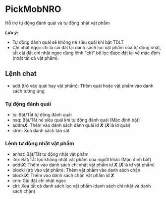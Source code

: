 # PickMobNRO
 
Hỗ trợ tự động đánh quái và tự động nhặt vật phẩm

***Lưu ý:***
- Tự động đánh quái sẽ không né siêu quái khi bật TDLT
- Chỉ nhặt ngọc chỉ là cài đặt lại danh sách lọc vật phẩm của tự động nhặt, tắt cài đặt chỉ nhặt ngọc dùng lệnh "clri" bộ lọc được đặt lại về mặc định (nhặt tất cả vật phẩm).

## Lệnh chat
- add (trỏ vào quái hay vật phẩm): Thêm quái hoặc vật phẩm vào danh sách tương ứng

### Tự động đánh quái
- ts: Bật/Tắt tự động đánh quái
- nsq: Bật/Tắt né siêu quái khi tự động đánh quái (Mặc định bật)
- addm***X***: Thêm vào dánh sách đánh quái id ***X*** (***X*** là id quái)
- clrm: Xoá danh sách tàn sát

### Lệnh tự động nhặt vật phẩm
- anhat: Bật/Tắt tự động nhặt vật phẩm
- itm: Bật/Tắt lọc không nhặt vật phẩm của người khác (Mặc định bật)
- addt***X***: Thêm vào dánh sách chỉ nhặt vật phẩm id ***X*** (***X*** là id vật phẩm)
- blocki (trỏ vào vật phẩm): Thêm vật phẩm vào danh sách chặn
- blocki***X***: Thêm vào dánh sách chặn vật phẩm id ***X***
- cnn: Cài đặt chỉ nhặt ngọc
- clri: Xoá tất cả danh sách lọc vật phẩm (danh sách chỉ nhặt và danh sách chặn)